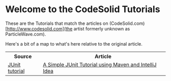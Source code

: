 Welcome to the CodeSolid Tutorials
=========

These are the Tutorials that match the articles on (CodeSolid.com)[http://www.codesolid.com](the artist formerly unknown as ParticleWave.com).

Here's a bit of a map to what's here relative to the original article.
<table>
<tr><th>Source</th><th>Article</th></tr>
<tr>
	<td><a href="https://github.com/CodeSolid/tutorials/tree/master/HelloJUnit">JUnit tutorial</a></a></td>
	<td><a href="http://www.codesolid.com/2013/05/11/a-simple-junit-tutorial-using-maven-and-intellij-idea/">A Simple JUnit Tutorial using Maven and IntelliJ Idea</a>
</td></tr>
</table>
